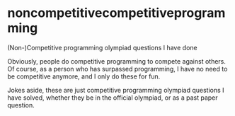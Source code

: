 
# noncompetitivecompetitiveprogramming
(Non-)Competitive programming olympiad questions I have done

Obviously, people do competitive programming to compete against others. Of course, as a person who has surpassed programming, I have no need to be competitive anymore, and I only do these for fun.

Jokes aside, these are just competitive programming olympiad questions I have solved, whether they be in the official olympiad, or as a past paper question.
